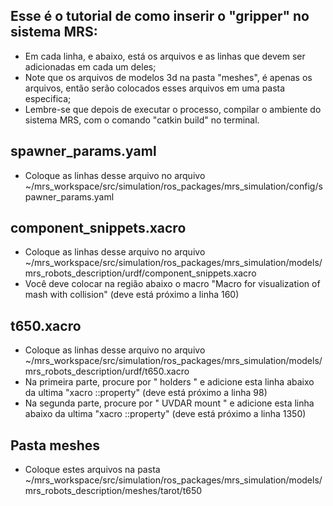 ## Esse é o tutorial de como inserir o "gripper" no sistema MRS:

- Em cada linha, e abaixo, está os arquivos e as linhas que devem ser adicionadas em cada um deles;
- Note que os arquivos de modelos 3d na pasta "meshes", é apenas os arquivos, então serão colocados esses arquivos em uma pasta especifica;
- Lembre-se que depois de executar o processo, compilar o ambiente do sistema MRS, com o comando "catkin build" no terminal.


## spawner_params.yaml

- Coloque as linhas desse arquivo no arquivo ~/mrs_workspace/src/simulation/ros_packages/mrs_simulation/config/spawner_params.yaml


## component_snippets.xacro

- Coloque as linhas desse arquivo no arquivo ~/mrs_workspace/src/simulation/ros_packages/mrs_simulation/models/mrs_robots_description/urdf/component_snippets.xacro
- Você deve colocar na região abaixo o macro "Macro for visualization of mash with collision" (deve está próximo a linha 160)


## t650.xacro

- Coloque as linhas desse arquivo no arquivo ~/mrs_workspace/src/simulation/ros_packages/mrs_simulation/models/mrs_robots_description/urdf/t650.xacro
- Na primeira parte, procure por " holders " e adicione esta linha abaixo da ultima "xacro ::property" (deve está próximo a linha 98)
- Na segunda parte, procure por " UVDAR mount " e adicione esta linha abaixo da ultima "xacro ::property" (deve está próximo a linha 1350)


## Pasta meshes

- Coloque estes arquivos na pasta ~/mrs_workspace/src/simulation/ros_packages/mrs_simulation/models/mrs_robots_description/meshes/tarot/t650
